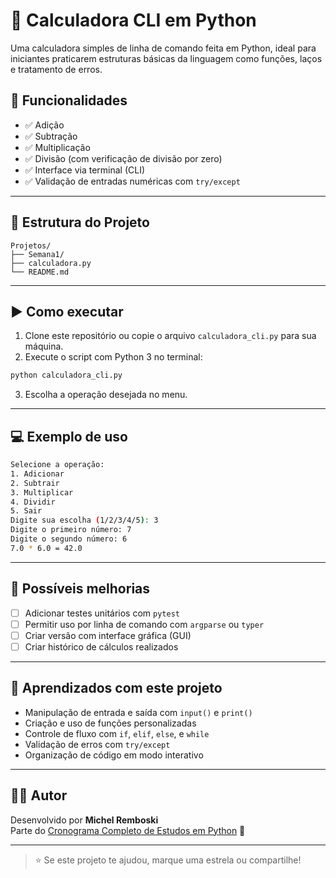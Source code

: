 # 🧮 Calculadora CLI em Python

Uma calculadora simples de linha de comando feita em Python, ideal para iniciantes praticarem estruturas básicas da linguagem como funções, laços e tratamento de erros.

## 📌 Funcionalidades

- ✅ Adição
- ✅ Subtração
- ✅ Multiplicação
- ✅ Divisão (com verificação de divisão por zero)
- ✅ Interface via terminal (CLI)
- ✅ Validação de entradas numéricas com `try/except`

---

## 📂 Estrutura do Projeto

```
Projetos/
├── Semana1/
├── calculadora.py
└── README.md
```

---

## ▶️ Como executar

1. Clone este repositório ou copie o arquivo `calculadora_cli.py` para sua máquina.
2. Execute o script com Python 3 no terminal:

```bash
python calculadora_cli.py
```

3. Escolha a operação desejada no menu.

---

## 💻 Exemplo de uso

```bash
Selecione a operação:
1. Adicionar
2. Subtrair
3. Multiplicar
4. Dividir
5. Sair
Digite sua escolha (1/2/3/4/5): 3
Digite o primeiro número: 7
Digite o segundo número: 6
7.0 * 6.0 = 42.0
```

---


## 🧪 Possíveis melhorias

- [ ] Adicionar testes unitários com `pytest`
- [ ] Permitir uso por linha de comando com `argparse` ou `typer`
- [ ] Criar versão com interface gráfica (GUI)
- [ ] Criar histórico de cálculos realizados

---

## 🧠 Aprendizados com este projeto

- Manipulação de entrada e saída com `input()` e `print()`
- Criação e uso de funções personalizadas
- Controle de fluxo com `if`, `elif`, `else`, e `while`
- Validação de erros com `try/except`
- Organização de código em modo interativo

---

## 👨‍💻 Autor

Desenvolvido por **Michel Remboski**  
Parte do [Cronograma Completo de Estudos em Python](https://github.com/mremboski/estudos-python/tree/main/Projetos/Semana_1) 🚀

---

> ⭐️ Se este projeto te ajudou, marque uma estrela ou compartilhe!